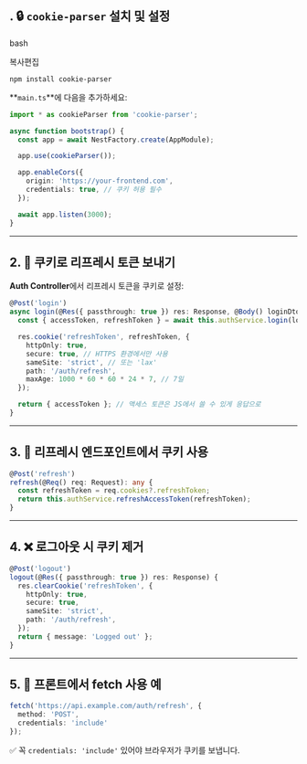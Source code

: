 ## . 🔒 `cookie-parser` 설치 및 설정

bash

복사편집

`npm install cookie-parser`

**`main.ts`**에 다음을 추가하세요:

```ts
import * as cookieParser from 'cookie-parser';

async function bootstrap() {
  const app = await NestFactory.create(AppModule);

  app.use(cookieParser());

  app.enableCors({
    origin: 'https://your-frontend.com',
    credentials: true, // 쿠키 허용 필수
  });

  await app.listen(3000);
}
```

---

## 2. 🍪 쿠키로 리프레시 토큰 보내기

**Auth Controller**에서 리프레시 토큰을 쿠키로 설정:

```ts
@Post('login')
async login(@Res({ passthrough: true }) res: Response, @Body() loginDto: LoginDto) {
  const { accessToken, refreshToken } = await this.authService.login(loginDto);

  res.cookie('refreshToken', refreshToken, {
    httpOnly: true,
    secure: true, // HTTPS 환경에서만 사용
    sameSite: 'strict', // 또는 'lax'
    path: '/auth/refresh',
    maxAge: 1000 * 60 * 60 * 24 * 7, // 7일
  });

  return { accessToken }; // 액세스 토큰은 JS에서 쓸 수 있게 응답으로
}

```
---

## 3. 🔄 리프레시 엔드포인트에서 쿠키 사용

```ts
@Post('refresh')
refresh(@Req() req: Request): any {
  const refreshToken = req.cookies?.refreshToken;
  return this.authService.refreshAccessToken(refreshToken);
}
```
---

## 4. ❌ 로그아웃 시 쿠키 제거
```ts
@Post('logout')
logout(@Res({ passthrough: true }) res: Response) {
  res.clearCookie('refreshToken', {
    httpOnly: true,
    secure: true,
    sameSite: 'strict',
    path: '/auth/refresh',
  });
  return { message: 'Logged out' };
}
```
---

## 5. 🧪 프론트에서 fetch 사용 예

```ts
fetch('https://api.example.com/auth/refresh', {
  method: 'POST',
  credentials: 'include'
});
```

✅ 꼭 `credentials: 'include'` 있어야 브라우저가 쿠키를 보냅니다.